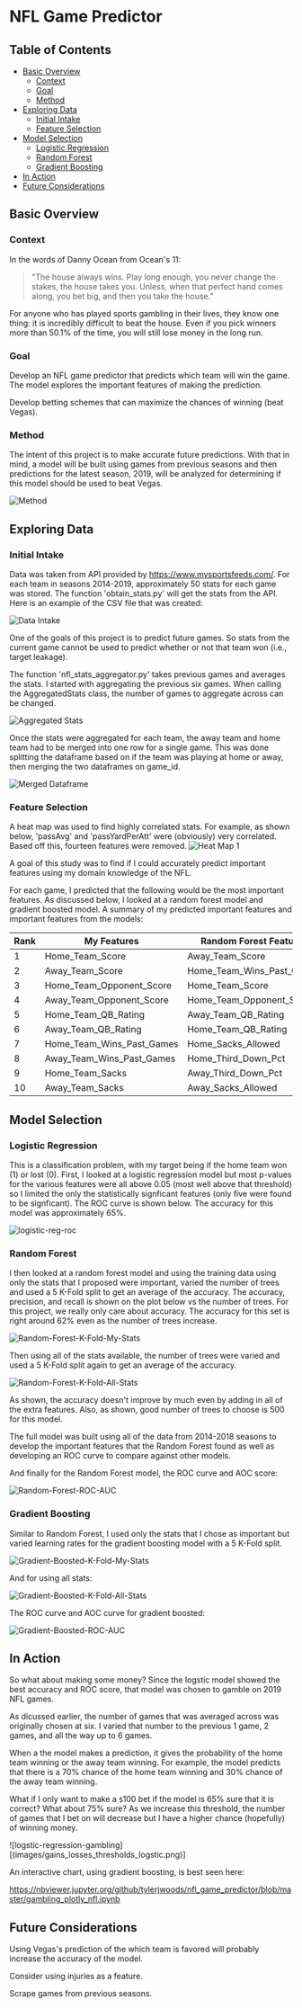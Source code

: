 # NFL Game Predictor

## Table of Contents

- [Basic Overview](#basic-overview)
  - [Context](#context)
  - [Goal](#goal)
  - [Method](#method)
- [Exploring Data](#exploring-data)
  - [Initial Intake](#initial-intake)
  - [Feature Selection](#feature-selection)
- [Model Selection](#model-selection)
  - [Logistic Regression](#logistic-regression)
  - [Random Forest](#random-forest)
  - [Gradient Boosting](#gradient-boosting)
- [In Action](#in-action)
- [Future Considerations](#future-considerations)

## Basic Overview

### Context

In the words of Danny Ocean from Ocean's 11:

>"The house always wins. Play long enough, you never change the stakes, the house takes you. Unless, when that perfect hand comes along, you bet big, and then you take the house."

For anyone who has played sports gambling in their lives, they know one thing: it is incredibly difficult to beat the house. Even if you pick winners more than 50.1% of the time, you will still lose money in the long run.

### Goal

Develop an NFL game predictor that predicts which team will win the game. The model explores the important features of making the prediction.

Develop betting schemes that can maximize the chances of winning (beat Vegas).

### Method

The intent of this project is to make accurate future predictions. With that in mind, a model will be built using games from previous seasons and then predictions for the latest season, 2019, will be analyzed for determining if this model should be used to beat Vegas.

![Method](images/method.png)

## Exploring Data

### Initial Intake

Data was taken from API provided by https://www.mysportsfeeds.com/. For each team in seasons 2014-2019, approximately 50 stats for each game was stored. The function 'obtain_stats.py' will get the stats from the API. Here is an example of the CSV file that was created:

![Data Intake](images/data_intake.png)

One of the goals of this project is to predict future games. So stats from the current game cannot be used to predict whether or not that team won (i.e., target leakage). 

The function 'nfl_stats_aggregator.py' takes previous games and averages the stats. I started with aggregating the previous six games. When calling the AggregatedStats class, the number of games to aggregate across can be changed.

![Aggregated Stats](images/aggregated_stats.png)

Once the stats were aggregated for each team, the away team and home team had to be merged into one row for a single game. This was done splitting the dataframe based on if the team was playing at home or away, then merging the two dataframes on game_id.

![Merged Dataframe](images/merged_dataframe.png)

### Feature Selection

A heat map was used to find highly correlated stats. For example, as shown below, 'passAvg' and 'passYardPerAtt' were (obviously) very correlated. Based off this, fourteen features were removed.
![Heat Map 1](images/heat_map_1.png)

A goal of this study was to find if I could accurately predict important features using my domain knowledge of the NFL.

For each game, I predicted that the following would be the most important features. As discussed below, I looked at a random forest model and gradient boosted model. A summary of my predicted important features and important features from the models:

| Rank         | My Features               | Random Forest Features    | Gradient Boosted Features   | 
| -------------| -------------             | -------------             |-------------                |
| 1            | Home_Team_Score           | Away_Team_Score           | Away_Team_Score             |
| 2            | Away_Team_Score           | Home_Team_Wins_Past_Games | Home_Team_Wins_Past_Games   |
| 3            | Home_Team_Opponent_Score  | Home_Team_Score           | Home_Team_Score             |
| 4            | Away_Team_Opponent_Score  | Home_Team_Opponent_Score  | Home_Team_Punt_Inside_20_Pct|
| 5            | Home_Team_QB_Rating       | Away_Team_QB_Rating       | Home_Team_Opponent_Score    |
| 6            | Away_Team_QB_Rating       | Home_Team_QB_Rating       | Home_Team_Sacks_Allowed     |
| 7            | Home_Team_Wins_Past_Games | Home_Sacks_Allowed        | Away_Team_Sacks_Allowed     |
| 8            | Away_Team_Wins_Past_Games | Home_Third_Down_Pct       | Away_Team_QB_Rating         |
| 9            | Home_Team_Sacks           | Away_Third_Down_Pct       | Home_Team_Third_Down_Pct    |
| 10           | Away_Team_Sacks           | Away_Sacks_Allowed        | Home_Team_Sack_Yards        |

## Model Selection

### Logistic Regression

This is a classification problem, with my target being if the home team won (1) or lost (0). First, I looked at a logistic regression model but most p-values for the various features were all above 0.05 (most well above that threshold) so I limited the only the statistically signficant features (only five were found to be signficant). The ROC curve is shown below. The accuracy for this model was approximately 65%.

![logistic-reg-roc](images/logistic_regression_roc_curve.png)

### Random Forest

I then looked at a random forest model and using the training data using only the stats that I proposed were important, varied the number of trees and used a 5 K-Fold split to get an average of the accuracy. The accuracy, precision, and recall is shown on the plot below vs the number of trees. For this project, we really only care about accuracy. The accuracy for this set is right around 62% even as the number of trees increase.

![Random-Forest-K-Fold-My-Stats](images/rand_fore_vary_num_trees_my_stats.png)


Then using all of the stats available, the number of trees were varied and used a 5 K-Fold split again to get an average of the accuracy.

![Random-Forest-K-Fold-All-Stats](images/rand_fore_vary_num_trees.png)

As shown, the accuracy doesn't improve by much even by adding in all of the extra features. Also, as shown, good number of trees to choose is 500 for this model.

The full model was built using all of the data from 2014-2018 seasons to develop the important features that the Random Forest found as well as developing an ROC curve to compare against other models.

And finally for the Random Forest model, the ROC curve and AOC score:

![Random-Forest-ROC-AUC](images/rand_fore_roc_curve.png)

### Gradient Boosting

Similar to Random Forest, I used only the stats that I chose as important but varied learning rates for the gradient boosting model with a 5 K-Fold split.

![Gradient-Boosted-K-Fold-My-Stats](images/gradient_boost_vary_learning_rate_my_stats.png)

And for using all stats:

![Gradient-Boosted-K-Fold-All-Stats](images/gradient_boost_vary_learning_rate_all_stats.png)


The ROC curve and AOC curve for gradient boosted:

![Gradient-Boosted-ROC-AUC](images/gradient_boost_roc_curve.png)

## In Action

So what about making some money? Since the logstic model showed the best accuracy and ROC score, that model was chosen to gamble on 2019 NFL games.

As dicussed earlier, the number of games that was averaged across was originally chosen at six. I varied that number to the previous 1 game, 2 games, and all the way up to 6 games.

When a the model makes a prediction, it gives the probability of the home team winning or the away team winning. For example, the model predicts that there is a 70% chance of the home team winning and 30% chance of the away team winning.

What if I only want to make a `$`100 bet if the model is 65% sure that it is correct? What about 75% sure? As we increase this threshold, the number of games that I bet on will decrease but I have a higher chance (hopefully) of winning money.

![logstic-regression-gambling][(images/gains_losses_thresholds_logstic.png)]

An interactive chart, using gradient boosting, is best seen here:

https://nbviewer.jupyter.org/github/tylerjwoods/nfl_game_predictor/blob/master/gambling_plotly_nfl.ipynb

## Future Considerations

Using Vegas's prediction of the which team is favored will probably increase the accuracy of the model.

Consider using injuries as a feature.

Scrape games from previous seasons.